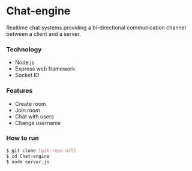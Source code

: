 # Chat-engine
Realtime chat systems providing a bi-directional communication channel between a client and a server.

### Technology
* Node.js
* Express web framework
* Socket.IO

### Features
* Create room
* Join room
* Chat with users
* Change username

### How to run
```sh
$ git clone [git-repo-url]
$ cd Chat-engine
$ node server.js
```

